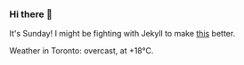 ### Hi there :wave:

It's Sunday! I might be fighting with Jekyll to make [this](https://swissclubtoronto.ca) better.

Weather in Toronto: overcast, at +18°C.
